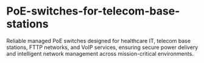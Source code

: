 # PoE-switches-for-telecom-base-stations
Reliable managed PoE switches designed for healthcare IT, telecom base stations, FTTP networks, and VoIP services, ensuring secure power delivery and intelligent network management across mission-critical environments.
